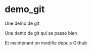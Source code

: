 # demo_git
Une demo de git


Une demo de git qui se passe bien 

Et maintenant on modifie depuis Github
